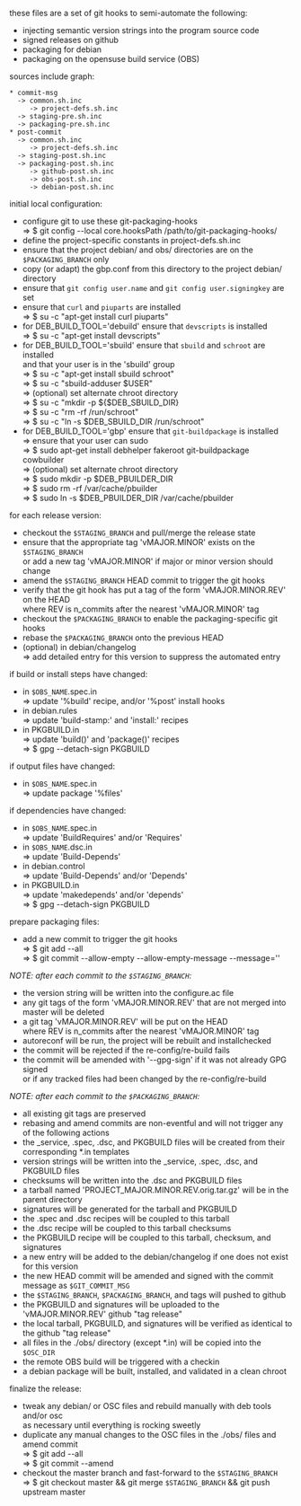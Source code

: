 
these files are a set of git hooks to semi-automate the following:

  * injecting semantic version strings into the program source code
  * signed releases on github
  * packaging for debian
  * packaging on the opensuse build service (OBS)

sources include graph:
```
* commit-msg
  -> common.sh.inc
     -> project-defs.sh.inc
  -> staging-pre.sh.inc
  -> packaging-pre.sh.inc
* post-commit
  -> common.sh.inc
     -> project-defs.sh.inc
  -> staging-post.sh.inc
  -> packaging-post.sh.inc
     -> github-post.sh.inc
     -> obs-post.sh.inc
     -> debian-post.sh.inc
```


initial local configuration:

* configure git to use these git-packaging-hooks  
  => $ git config --local core.hooksPath /path/to/git-packaging-hooks/
* define the project-specific constants in project-defs.sh.inc
* ensure that the project debian/ and obs/ directories are on the `$PACKAGING_BRANCH` only
* copy (or adapt) the gbp.conf from this directory to the project debian/ directory
* ensure that `git config user.name` and `git config user.signingkey` are set
* ensure that `curl` and `piuparts` are installed  
  => $ su -c "apt-get install curl piuparts"
* for DEB_BUILD_TOOL='debuild' ensure that `devscripts` is installed  
  => $ su -c "apt-get install devscripts"
* for DEB_BUILD_TOOL='sbuild' ensure that `sbuild` and `schroot` are installed  
  and that your user is in the 'sbuild' group  
  => $ su -c "apt-get install sbuild schroot"  
  => $ su -c "sbuild-adduser $USER"  
  => (optional) set alternate chroot directory  
  => $ su -c "mkdir -p ${$DEB_SBUILD_DIR}  
  => $ su -c "rm -rf /run/schroot"  
  => $ su -c "ln -s $DEB_SBUILD_DIR /run/schroot"
* for DEB_BUILD_TOOL='gbp' ensure that `git-buildpackage` is installed  
  => ensure that your user can sudo  
  => $ sudo apt-get install debhelper fakeroot git-buildpackage cowbuilder  
  => (optional) set alternate chroot directory  
  => $ sudo mkdir -p $DEB_PBUILDER_DIR  
  => $ sudo rm -rf /var/cache/pbuilder  
  => $ sudo ln -s $DEB_PBUILDER_DIR /var/cache/pbuilder


for each release version:

* checkout the `$STAGING_BRANCH` and pull/merge the release state
* ensure that the appropriate tag 'vMAJOR.MINOR' exists on the `$STAGING_BRANCH`  
  or add a new tag 'vMAJOR.MINOR' if major or minor version should change
* amend the `$STAGING_BRANCH` HEAD commit to trigger the git hooks
* verify that the git hook has put a tag of the form 'vMAJOR.MINOR.REV' on the HEAD  
  where REV is n_commits after the nearest 'vMAJOR.MINOR' tag
* checkout the `$PACKAGING_BRANCH` to enable the packaging-specific git hooks
* rebase the `$PACKAGING_BRANCH` onto the previous HEAD
* (optional) in debian/changelog  
  => add detailed entry for this version to suppress the automated entry


if build or install steps have changed:

* in `$OBS_NAME`.spec.in  
  => update '%build' recipe, and/or '%post' install hooks
* in debian.rules  
  => update 'build-stamp:' and 'install:' recipes
* in PKGBUILD.in  
  => update 'build()' and 'package()' recipes  
  => $ gpg --detach-sign PKGBUILD


if output files have changed:

* in `$OBS_NAME`.spec.in  
  => update package '%files'


if dependencies have changed:

* in `$OBS_NAME`.spec.in  
  => update 'BuildRequires' and/or 'Requires'
* in `$OBS_NAME`.dsc.in  
  => update 'Build-Depends'
* in debian.control  
  => update 'Build-Depends' and/or 'Depends'
* in PKGBUILD.in  
  => update 'makedepends' and/or 'depends'  
  => $ gpg --detach-sign PKGBUILD


prepare packaging files:

* add a new commit to trigger the git hooks  
  => $ git add --all  
  => $ git commit --allow-empty --allow-empty-message --message=''


_NOTE: after each commit to the `$STAGING_BRANCH`:_

* the version string will be written into the configure.ac file
* any git tags of the form 'vMAJOR.MINOR.REV' that are not merged into master will be deleted
* a git tag 'vMAJOR.MINOR.REV' will be put on the HEAD  
  where REV is n_commits after the nearest 'vMAJOR.MINOR' tag
* autoreconf will be run, the project will be rebuilt and installchecked
* the commit will be rejected if the re-config/re-build fails
* the commit will be amended with '--gpg-sign' if it was not already GPG signed  
  or if any tracked files had been changed by the re-config/re-build


_NOTE: after each commit to the `$PACKAGING_BRANCH`:_

* all existing git tags are preserved
* rebasing and amend commits are non-eventful and will not trigger any of the following actions
* the \_service, .spec, .dsc, and PKGBUILD files will be created from their corresponding *.in templates
* version strings will be written into the \_service, .spec, .dsc, and PKGBUILD files
* checksums will be written into the .dsc and PKGBUILD files
* a tarball named 'PROJECT_MAJOR.MINOR.REV.orig.tar.gz' will be in the parent directory
* signatures will be generated for the tarball and PKGBUILD
* the .spec and .dsc recipes will be coupled to this tarball
* the .dsc recipe will be coupled to this tarball checksums
* the PKGBUILD recipe will be coupled to this tarball, checksum, and signatures
* a new entry will be added to the debian/changelog if one does not exist for this version
* the new HEAD commit will be amended and signed with the commit message as `$GIT_COMMIT_MSG`
* the `$STAGING_BRANCH`, `$PACKAGING_BRANCH`, and tags will pushed to github
* the PKGBUILD and signatures will be uploaded to the 'vMAJOR.MINOR.REV' github "tag release"
* the local tarball, PKGBUILD, and signatures will be verified as identical to the github "tag release"
* all files in the ./obs/ directory (except *.in) will be copied into the `$OSC_DIR`
* the remote OBS build will be triggered with a checkin
* a debian package will be built, installed, and validated in a clean chroot


finalize the release:

* tweak any debian/ or OSC files and rebuild manually with deb tools and/or osc  
  as necessary until everything is rocking sweetly
* duplicate any manual changes to the OSC files in the ./obs/ files and amend commit  
  => $ git add --all  
  => $ git commit --amend
* checkout the master branch and fast-forward to the `$STAGING_BRANCH`  
  => $ git checkout master && git merge `$STAGING_BRANCH` && git push upstream master
